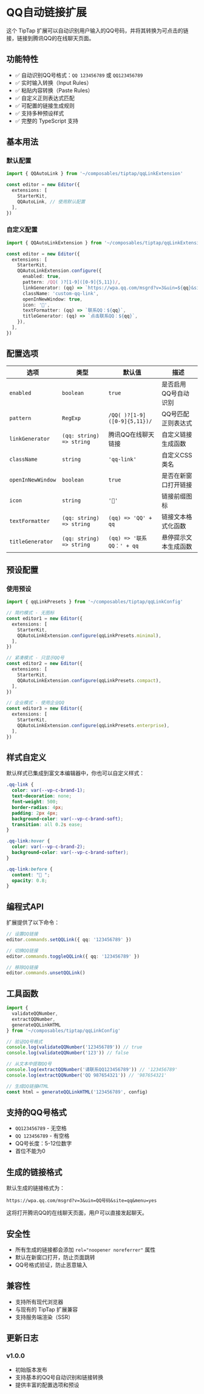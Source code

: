# QQ自动链接扩展

这个 TipTap 扩展可以自动识别用户输入的QQ号码，并将其转换为可点击的链接，链接到腾讯QQ的在线聊天页面。

## 功能特性

- ✅ 自动识别QQ号格式：`QQ 123456789` 或 `QQ123456789`
- ✅ 实时输入转换（Input Rules）
- ✅ 粘贴内容转换（Paste Rules）
- ✅ 自定义正则表达式匹配
- ✅ 可配置的链接生成规则
- ✅ 支持多种预设样式
- ✅ 完整的 TypeScript 支持

## 基本用法

### 默认配置
```typescript
import { QQAutoLink } from '~/composables/tiptap/qqLinkExtension'

const editor = new Editor({
  extensions: [
    StarterKit,
    QQAutoLink, // 使用默认配置
  ],
})
```

### 自定义配置
```typescript
import { QQAutoLinkExtension } from '~/composables/tiptap/qqLinkExtension'

const editor = new Editor({
  extensions: [
    StarterKit,
    QQAutoLinkExtension.configure({
      enabled: true,
      pattern: /QQ( )?[1-9]([0-9]{5,11})/,
      linkGenerator: (qq) => `https://wpa.qq.com/msgrd?v=3&uin=${qq}&site=qq&menu=yes`,
      className: 'custom-qq-link',
      openInNewWindow: true,
      icon: '💬',
      textFormatter: (qq) => `联系QQ：${qq}`,
      titleGenerator: (qq) => `点击联系QQ：${qq}`,
    }),
  ],
})
```

## 配置选项

| 选项 | 类型 | 默认值 | 描述 |
|------|------|--------|------|
| `enabled` | `boolean` | `true` | 是否启用QQ号自动识别 |
| `pattern` | `RegExp` | `/QQ( )?[1-9]([0-9]{5,11})/` | QQ号匹配正则表达式 |
| `linkGenerator` | `(qq: string) => string` | 腾讯QQ在线聊天链接 | 自定义链接生成函数 |
| `className` | `string` | `'qq-link'` | 自定义CSS类名 |
| `openInNewWindow` | `boolean` | `true` | 是否在新窗口打开链接 |
| `icon` | `string` | `'💬'` | 链接前缀图标 |
| `textFormatter` | `(qq: string) => string` | `(qq) => 'QQ' + qq` | 链接文本格式化函数 |
| `titleGenerator` | `(qq: string) => string` | `(qq) => '联系QQ：' + qq` | 悬停提示文本生成函数 |

## 预设配置

### 使用预设
```typescript
import { qqLinkPresets } from '~/composables/tiptap/qqLinkConfig'

// 简约模式 - 无图标
const editor1 = new Editor({
  extensions: [
    StarterKit,
    QQAutoLinkExtension.configure(qqLinkPresets.minimal),
  ],
})

// 紧凑模式 - 只显示QQ号
const editor2 = new Editor({
  extensions: [
    StarterKit,
    QQAutoLinkExtension.configure(qqLinkPresets.compact),
  ],
})

// 企业模式 - 使用企业QQ
const editor3 = new Editor({
  extensions: [
    StarterKit,
    QQAutoLinkExtension.configure(qqLinkPresets.enterprise),
  ],
})
```

## 样式自定义

默认样式已集成到富文本编辑器中，你也可以自定义样式：

```css
.qq-link {
  color: var(--vp-c-brand-1);
  text-decoration: none;
  font-weight: 500;
  border-radius: 4px;
  padding: 2px 4px;
  background-color: var(--vp-c-brand-soft);
  transition: all 0.2s ease;
}

.qq-link:hover {
  color: var(--vp-c-brand-2);
  background-color: var(--vp-c-brand-softer);
}

.qq-link:before {
  content: "💬 ";
  opacity: 0.8;
}
```

## 编程式API

扩展提供了以下命令：

```typescript
// 设置QQ链接
editor.commands.setQQLink({ qq: '123456789' })

// 切换QQ链接
editor.commands.toggleQQLink({ qq: '123456789' })

// 移除QQ链接
editor.commands.unsetQQLink()
```

## 工具函数

```typescript
import {
  validateQQNumber,
  extractQQNumber,
  generateQQLinkHTML
} from '~/composables/tiptap/qqLinkConfig'

// 验证QQ号格式
console.log(validateQQNumber('123456789')) // true
console.log(validateQQNumber('123')) // false

// 从文本中提取QQ号
console.log(extractQQNumber('请联系QQ123456789')) // '123456789'
console.log(extractQQNumber('QQ 987654321')) // '987654321'

// 生成QQ链接HTML
const html = generateQQLinkHTML('123456789', config)
```

## 支持的QQ号格式

- `QQ123456789` - 无空格
- `QQ 123456789` - 有空格
- QQ号长度：5-12位数字
- 首位不能为0

## 生成的链接格式

默认生成的链接格式为：
```
https://wpa.qq.com/msgrd?v=3&uin=QQ号码&site=qq&menu=yes
```

这将打开腾讯QQ的在线聊天页面，用户可以直接发起聊天。

## 安全性

- 所有生成的链接都会添加 `rel="noopener noreferrer"` 属性
- 默认在新窗口打开，防止页面跳转
- QQ号格式验证，防止恶意输入

## 兼容性

- 支持所有现代浏览器
- 与现有的 TipTap 扩展兼容
- 支持服务端渲染（SSR）

## 更新日志

### v1.0.0
- 初始版本发布
- 支持基本的QQ号自动识别和链接转换
- 提供丰富的配置选项和预设